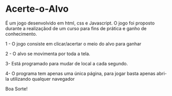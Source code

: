 # Acerte-o-Alvo

É um jogo desenvolvido em html, css e Javascript. O jogo foi proposto durante a realizaçãod de um curso para fins de prática e ganho de conhecimento.

1 - O jogo consiste em clicar/acertar o meio do alvo para ganhar

2 - O alvo se movimenta por toda a tela.

3- Está programado para mudar de local a cada segundo.

4- O programa tem apenas uma única página, para jogar basta apenas abri-la utilizando qualquer navegador

Boa Sorte!
